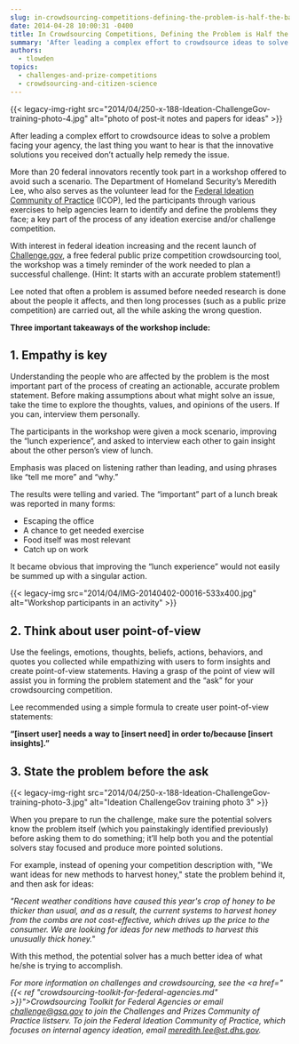 ```yaml
---
slug: in-crowdsourcing-competitions-defining-the-problem-is-half-the-battle
date: 2014-04-28 10:00:31 -0400
title: In Crowdsourcing Competitions, Defining the Problem is Half the Battle
summary: 'After leading a complex effort to crowdsource ideas to solve a problem facing your agency, the last thing you want to hear is that the innovative solutions you received don’t actually help remedy the issue. More than 20 federal innovators recently took part in'
authors:
  - tlowden
topics:
  - challenges-and-prize-competitions
  - crowdsourcing-and-citizen-science
---
```


{{< legacy-img-right src="2014/04/250-x-188-Ideation-ChallengeGov-training-photo-4.jpg" alt="photo of post-it notes and papers for ideas" >}}

After leading a complex effort to crowdsource ideas to solve a problem facing your agency, the last thing you want to hear is that the innovative solutions you received don’t actually help remedy the issue.

More than 20 federal innovators recently took part in a workshop offered to avoid such a scenario. The Department of Homeland Security’s Meredith Lee, who also serves as the volunteer lead for the <a href="https://max.omb.gov/community/display/Planning/Ideation+Community+of+Practice+%28Idea+Generation+Tools%29">Federal Ideation Community of Practice</a> (ICOP), led the participants through various exercises to help agencies learn to identify and define the problems they face; a key part of the process of any ideation exercise and/or challenge competition.

With interest in federal ideation increasing and the recent launch of <a href="https://www.challenge.gov/">Challenge.gov</a>, a free federal public prize competition crowdsourcing tool, the workshop was a timely reminder of the work needed to plan a successful challenge. (Hint: It starts with an accurate problem statement!)

Lee noted that often a problem is assumed before needed research is done about the people it affects, and then long processes (such as a public prize competition) are carried out, all the while asking the wrong question.

**Three important takeaways of the workshop include:**

## 1. Empathy is key

Understanding the people who are affected by the problem is the most important part of the process of creating an actionable, accurate problem statement. Before making assumptions about what might solve an issue, take the time to explore the thoughts, values, and opinions of the users. If you can, interview them personally.

The participants in the workshop were given a mock scenario, improving the “lunch experience”, and asked to interview each other to gain insight about the other person’s view of lunch.

Emphasis was placed on listening rather than leading, and using phrases like “tell me more” and “why.”

The results were telling and varied. The &#8220;important&#8221; part of a lunch break was reported in many forms:

  * Escaping the office
  * A chance to get needed exercise
  * Food itself was most relevant
  * Catch up on work

It became obvious that improving the “lunch experience” would not easily be summed up with a singular action.

{{< legacy-img src="2014/04/IMG-20140402-00016-533x400.jpg" alt="Workshop participants in an activity" >}}

## 2. Think about user point-of-view

Use the feelings, emotions, thoughts, beliefs, actions, behaviors, and quotes you collected while empathizing with users to form insights and create point-of-view statements. Having a grasp of the point of view will assist you in forming the problem statement and the “ask” for your crowdsourcing competition.

Lee recommended using a simple formula to create user point-of-view statements:

 **“[insert user] needs a way to [insert need] in order to/because [insert insights].”**

## 3. State the problem before the ask

{{< legacy-img-right src="2014/04/250-x-188-Ideation-ChallengeGov-training-photo-3.jpg" alt="Ideation ChallengeGov training photo 3" >}}

When you prepare to run the challenge, make sure the potential solvers know the problem itself (which you painstakingly identified previously) before asking them to do something; it’ll help both you and the potential solvers stay focused and produce more pointed solutions.

For example, instead of opening your competition description with, "We want ideas for new methods to harvest honey," state the problem behind it, and then ask for ideas:

_"Recent weather conditions have caused this year's crop of honey to be thicker than usual, and as a result, the current systems to harvest honey from the combs are not cost-effective, which drives up the price to the consumer. We are looking for ideas for new methods to harvest this unusually thick honey."_

With this method, the potential solver has a much better idea of what he/she is trying to accomplish.

*For more information on challenges and crowdsourcing, see the <a href="{{< ref "crowdsourcing-toolkit-for-federal-agencies.md" >}}">Crowdsourcing Toolkit for Federal Agencies</a> or email <a href="mailto:challenge@gsa.gov">challenge@gsa.gov</a> to join the Challenges and Prizes Community of Practice listserv. To join the Federal Ideation Community of Practice, which focuses on internal agency ideation, email <a href="mailto:meredith.lee@st.dhs.gov">meredith.lee@st.dhs.gov</a>.*
